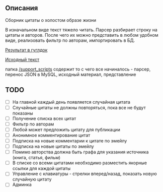 ## Описания
Сборник цитаты о холостом образе жизни

В изначальном виде текст тяжело читать. Парсер разбирает строку на цитаты и авторов. После чего их можно представить в любом удобном виде, реализовать фильтр по авторам, импортировать в БД.

[Результат в гуглдок](https://docs.google.com/document/d/1kA-yRMTNnxF_-qa04zlY7m_Xd2C0gMlArkii-fHlEDw/edit?usp=sharing)

[Исходный текст](/support_scripts/doc/quotes.txt)

папка [/support_scripts](/support_scripts) содержит то с чего все начиналось - парсер, перенос JSON в MySQL, исходный материал, представление

## TODO
- [ ] На главной каждый день появляется случайная цитата
- [ ] Случайные цитаты не должны повторяться, пока все не будут показаны
- [ ] Получение списка всех цитат
- [ ] Фильтр по авторам 
- [ ] Любой может предложить цитату для публикации
- [ ] Анонимное комментирование цитат
- [ ] Подписка на новые комментарии к цитате по эмейлу
- [ ] Подписка на новые цитаты по эмейлу
- [ ] Помимо авторства должна быть графа для указания источника (книга, статья, фильм)
- [ ] В списке со всеми цитатами необходимо разместить якорные ссылки для каждой цитаты
- [ ] Управление с клавиатуры - стрелки вперед/назад, показать новую случайную цитату
- [ ] Админка